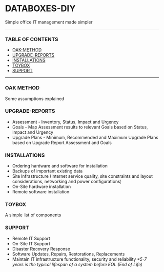# DATABOXES-DIY
Simple office IT management made simpler

---
### TABLE OF CONTENTS
- [OAK-METHOD](#oak-method)
- [UPGRADE-REPORTS](#upgrade-reports)
- [INSTALLATIONS](#installations)
- [TOYBOX](#toybox)
- [SUPPORT](#support)

---
### OAK METHOD
Some assumptions explained
### UPGRADE-REPORTS
- Assessment - Inventory, Status, Impact and Urgency
- Goals - Map Assessment results to relevant Goals based on Status, Impact and Urgency
- Upgrade Plans - Minimum, Recommended and Maximum Upgrade Plans based on Upgrade Report Assessment and Goals
### INSTALLATIONS
- Ordering hardware and software for installation
- Backups of important existing data
- Site Infrastructure (Internet service quality, site constraints and layout considerations, networking and power configurations)
- On-Site hardware installation
- Remote software installation
### TOYBOX
A simple list of components
### SUPPORT
- Remote IT Support
- On-Site IT Support
- Disaster Recovery Response
- Software Updates, Repairs, Restorations, Replacements
- Maintain IT infrastructure functionality, security and reliability
_*5-7 years is the typical lifespan of a system before EOL (End of Life)_
